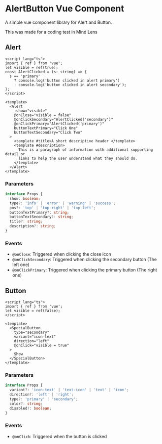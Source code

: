 # AlertButton Vue Component

A simple vue component library for Alert and Button.

This was made for a coding test in Mind Lens

## Alert

```vue
<script lang="ts">
import { ref } from 'vue';
let visible = ref(true);
const AlertClicked = (s: string) => {
  s == 'primary'
    ? console.log('button clicked in alert primary')
    : console.log('button clicked in alert secondary');
};
</script>

<template>
  <Alert
    :show="visible"
    @onClose="visible = false"
    @onClickSecondary="AlertClicked('secondary')"
    @onClickPrimary="AlertClicked('primary')"
    buttonTextPrimary="Click One"
    buttonTextSecondary="Click Two"
  >
    <template #title>A short descriptive header </template>
    <template #description>
      This is a paragraph of information with additional supporting detail or
      links to help the user understand what they should do.
    </template>
  </Alert>
</template>
```

### Parameters

```typescript
interface Props {
  show: boolean;
  type?: 'info' | 'error' | 'warning' | 'success';
  pos?: 'top' | 'top-right' | 'top-left';
  buttonTextPrimary?: string;
  buttonTextSecondary?: string;
  title?: string;
  description?: string;
}
```

### Events

- `@onClose`: Triggered when clicking the close icon
- `@onClickSecondary`: Triggered when clicking the secondary button (The left one)
- `@onClickPrimary`: Triggered when clicking the primary button (The right one)

## Button

```vue
<script lang="ts">
import { ref } from 'vue';
let visible = ref(false);
</script>

<template>
  <SpecialButton
    type="secondary"
    variant="icon-text"
    direction="left"
    @onClick="visible = true"
  >
    Show
  </SpecialButton>
</template>
```

### Parameters

```typescript
interface Props {
  variant?: 'icon-text' | 'text-icon' | 'text' | 'icon';
  direction?: 'left' | 'right';
  type?: 'primary' | 'secondary';
  color?: string;
  disabled?: boolean;
}
```

### Events

- `@onClick`: Triggered when the button is clicked
